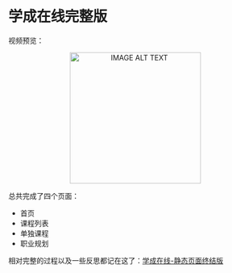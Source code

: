 # 学成在线完整版

视频预览：

<div align="center">
  <a href="https://live.csdn.net/v/160040">
  <img 
    src="https://vedu.csdnimg.cn/e67dbebbc43f4318b5d664396eecd931/snapshots/dac480771c964779b3b6de7cee6c5f41-00003.jpg" 
    alt="IMAGE ALT TEXT"
    style="width:260px;"
    />
  </a>
</div>

总共完成了四个页面：

- 首页
- 课程列表
- 单独课程
- 职业规划

相对完整的过程以及一些反思都记在这了：[学成在线-静态页面终结版](https://goldenaarcher.blog.csdn.net/article/details/116141572)
